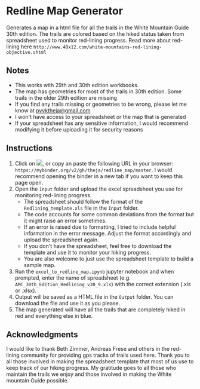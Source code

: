 # Redline Map Generator


Generates a map in a html file for all the trails in the White Mountain Guide 30th edition. The trails are colored based on the hiked status taken from spreadsheet used to monitor red-lining progress. Read more about red-lining here `http://www.48x12.com/white-mountains-red-lining-objective.shtml`


## Notes
* This works with 29th and 30th edition workbooks.
* The map has geometries for most of the trails in 30th edition. Some trails in the older 29th edition are missing
* If you find any trails missing or geometries to be wrong, please let me know at pvvktheja@gmail.com
* I won't have access to your spreadsheet or the map that is generated
* If your spreadsheet has any sensitive information, I would recommend modifying it before uploading it for security reasons

## Instructions
1. Click on <a href="https://mybinder.org/v2/gh/theja/redline_map/master"><img src="http://mybinder.org/badge_logo.svg"></a>, or copy an paste the following URL in your browser:
`https://mybinder.org/v2/gh/theja/redline_map/master`. I would recommend opening the binder in a new tab if you want to keep this page open.
2. Open the `Input` folder and upload the excel spreadsheet you use for monitoring red-lining progress.
    * The spreadsheet should follow the format of the `Redlining_template.xls` file in the `Input` folder.
    * The code accounts for some common deviations from the format but it might raise an error sometimes.
    * If an error is raised due to formatting, I tried to include helpful information in the error message. Adjust the format accordingly and upload the spreadsheet again.
    * If you don't have the spreadsheet, feel free to download the template and use it to monitor your hiking progress.
    * You are also welcome to just use the spreadsheet template to build a sample map.
3. Run the `excel_to_redline_map.ipynb` jupyter notebook and when prompted, enter the name of spreadsheet (e.g. `AMC_30th_Edition_Redlining_v30_9.xls`) with the correct extension (.xls or .xlsx).
4. Output will be saved as a HTML file in the `Output` folder. You can download the file and use it as you please.
5. The map generated will have all the trails that are completely hiked in red and everything else in blue.

## Acknowledgments
I would like to thank Beth Zimmer, Andreas Frese and others in the red-lining community for providing gps tracks of trails used here. Thank you to all those involved in making the spreadsheet template that most of us use to keep track of our hiking progress. My gratitude goes to all those who maintain the trails we enjoy and those involved in making the White mountain Guide possible.
